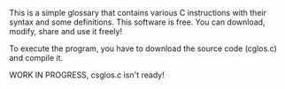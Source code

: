 This is a simple glossary that contains various C instructions with their syntax and some definitions.
This software is free. You can download, modify, share and use it freely!

To execute the program, you have to download the source code (cglos.c) and compile it. 

WORK IN PROGRESS,
csglos.c isn't ready!
